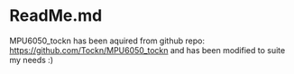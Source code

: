 # ReadMe.md

MPU6050_tockn has been aquired from github repo: https://github.com/Tockn/MPU6050_tockn
and has been modified to suite my needs :)
